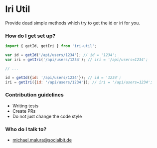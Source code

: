 # Iri Util #

Provide dead simple methods which try to get the id or iri for you.

### How do I get set up? ###

```javascript
import { getId, getIri } from 'iri-util';

var id = getId('/api/users/1234'); // id = '1234';
var iri = getIri('/api/users/1234'); // iri = '/api/users=1234';

// ...

id = getId({id: '/api/users/1234'}); // id = '1234';
iri = getIri({id: '/api/users/1234'}); // iri = '/api/users=1234';

```

### Contribution guidelines ###

* Writing tests
* Create PRs
* Do not just change the code style

### Who do I talk to? ###

* michael.malura@socialbit.de
